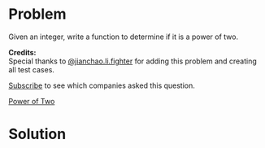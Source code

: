 
# Problem

Given an integer, write a function to determine if it is a power of two.

**Credits:**  
Special thanks to
[@jianchao.li.fighter](https://leetcode.com/discuss/user/jianchao.li.fighter)
for adding this problem and creating all test cases.

[Subscribe](/subscribe/) to see which companies asked this question.



[Power of Two](https://leetcode.com/problems/power-of-two)

# Solution



